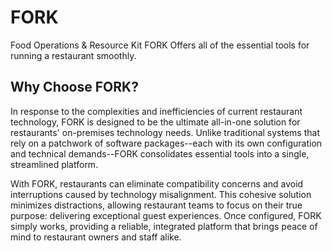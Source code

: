 # FORK
 Food Operations & Resource Kit
 FORK Offers all of the essential tools for running a restaurant smoothly.

## Why Choose FORK?
In response to the complexities and inefficiencies of current restaurant technology, FORK is designed to be the ultimate all-in-one solution for restaurants' on-premises technology needs. Unlike traditional systems that rely on a patchwork of software packages--each with its own configuration and technical demands--FORK consolidates essential tools into a single, streamlined platform.

With FORK, restaurants can eliminate compatibility concerns and avoid interruptions caused by technology misalignment. This cohesive solution minimizes distractions, allowing restaurant teams to focus on their true purpose: delivering exceptional guest experiences. Once configured, FORK simply works, providing a reliable, integrated platform that brings peace of mind to restaurant owners and staff alike.
